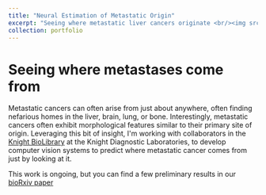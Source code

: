 ```yaml
---
title: "Neural Estimation of Metastatic Origin"
excerpt: "Seeing where metastatic liver cancers originate <br/><img src='/images/livermet.png'>"
collection: portfolio
---
```


# Seeing where metastases come from

Metastatic cancers can often arise from just about anywhere, often finding nefarious homes in the liver, brain, lung, or bone.
Interestingly, metastatic cancers often exhibit morphological features similar to their primary site of origin.
Leveraging this bit of insight, I'm working with collaborators in the [Knight BioLibrary](https://knightdxlabs.ohsu.edu/home/research-services/knight-cancer-institute-biolibrary) at the Knight Diagnostic Laboratories, to develop computer vision systems to predict where metastatic cancer comes from just by looking at it.

This work is ongoing, but you can find a few preliminary results in our [bioRxiv paper](https://www.biorxiv.org/content/10.1101/689828v1)
